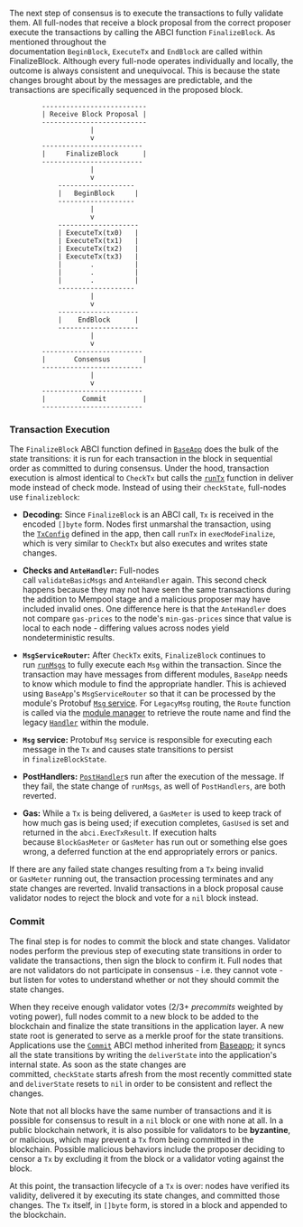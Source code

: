 The next step of consensus is to execute the transactions to fully validate them. All full-nodes that receive a block proposal from the correct proposer execute the transactions by calling the ABCI function `FinalizeBlock`. As mentioned throughout the documentation `BeginBlock`, `ExecuteTx` and `EndBlock` are called within FinalizeBlock. Although every full-node operates individually and locally, the outcome is always consistent and unequivocal. This is because the state changes brought about by the messages are predictable, and the transactions are specifically sequenced in the proposed block.

```
        --------------------------
        | Receive Block Proposal |
        --------------------------
                    |
                    v
        -------------------------
        |     FinalizeBlock      |
        -------------------------
                    |
                    v
            -------------------
            |   BeginBlock     | 
            -------------------
                    |
                    v
            --------------------
            | ExecuteTx(tx0)   |
            | ExecuteTx(tx1)   |
            | ExecuteTx(tx2)   |
            | ExecuteTx(tx3)   |
            |       .          |
            |       .          |
            |       .          |
            -------------------
                    |
                    v
            --------------------
            |    EndBlock      |
            --------------------
                    |
                    v
        -------------------------
        |       Consensus        |
        -------------------------
                    |
                    v
        -------------------------
        |         Commit         |
        -------------------------
```

### Transaction Execution

The `FinalizeBlock` ABCI function defined in [`BaseApp`](https://docs.cosmos.network/v0.50/learn/advanced/baseapp) does the bulk of the state transitions: it is run for each transaction in the block in sequential order as committed to during consensus. Under the hood, transaction execution is almost identical to `CheckTx` but calls the [`runTx`](https://docs.cosmos.network/v0.50/learn/advanced/baseapp#runtx) function in deliver mode instead of check mode. Instead of using their `checkState`, full-nodes use `finalizeblock`:

-   **Decoding:** Since `FinalizeBlock` is an ABCI call, `Tx` is received in the encoded `[]byte` form. Nodes first unmarshal the transaction, using the [`TxConfig`](https://docs.cosmos.network/v0.50/learn/beginner/app-anatomy#register-codec) defined in the app, then call `runTx` in `execModeFinalize`, which is very similar to `CheckTx` but also executes and writes state changes.

-   **Checks and `AnteHandler`:** Full-nodes call `validateBasicMsgs` and `AnteHandler` again. This second check happens because they may not have seen the same transactions during the addition to Mempool stage and a malicious proposer may have included invalid ones. One difference here is that the `AnteHandler` does not compare `gas-prices` to the node's `min-gas-prices` since that value is local to each node - differing values across nodes yield nondeterministic results.

-   **`MsgServiceRouter`:** After `CheckTx` exits, `FinalizeBlock` continues to run [`runMsgs`](https://docs.cosmos.network/v0.50/learn/advanced/baseapp#runtx-antehandler-runmsgs-posthandler) to fully execute each `Msg` within the transaction. Since the transaction may have messages from different modules, `BaseApp` needs to know which module to find the appropriate handler. This is achieved using `BaseApp`'s `MsgServiceRouter` so that it can be processed by the module's Protobuf [`Msg` service](https://docs.cosmos.network/v0.50/build/building-modules/msg-services). For `LegacyMsg` routing, the `Route` function is called via the [module manager](https://docs.cosmos.network/v0.50/build/building-modules/module-manager) to retrieve the route name and find the legacy [`Handler`](https://docs.cosmos.network/v0.50/build/building-modules/msg-services#handler-type) within the module.

-   **`Msg` service:** Protobuf `Msg` service is responsible for executing each message in the `Tx` and causes state transitions to persist in `finalizeBlockState`.

-   **PostHandlers:** [`PostHandler`](https://docs.cosmos.network/v0.50/learn/advanced/baseapp#posthandler)s run after the execution of the message. If they fail, the state change of `runMsgs`, as well of `PostHandlers`, are both reverted.

-   **Gas:** While a `Tx` is being delivered, a `GasMeter` is used to keep track of how much gas is being used; if execution completes, `GasUsed` is set and returned in the `abci.ExecTxResult`. If execution halts because `BlockGasMeter` or `GasMeter` has run out or something else goes wrong, a deferred function at the end appropriately errors or panics.

If there are any failed state changes resulting from a `Tx` being invalid or `GasMeter` running out, the transaction processing terminates and any state changes are reverted. Invalid transactions in a block proposal cause validator nodes to reject the block and vote for a `nil` block instead.

### Commit[​](https://docs.cosmos.network/v0.50/learn/beginner/tx-lifecycle#commit "Direct link to Commit")

The final step is for nodes to commit the block and state changes. Validator nodes perform the previous step of executing state transitions in order to validate the transactions, then sign the block to confirm it. Full nodes that are not validators do not participate in consensus - i.e. they cannot vote - but listen for votes to understand whether or not they should commit the state changes.

When they receive enough validator votes (2/3+ *precommits* weighted by voting power), full nodes commit to a new block to be added to the blockchain and finalize the state transitions in the application layer. A new state root is generated to serve as a merkle proof for the state transitions. Applications use the [`Commit`](https://docs.cosmos.network/v0.50/learn/advanced/baseapp#commit) ABCI method inherited from [Baseapp](https://docs.cosmos.network/v0.50/learn/advanced/baseapp); it syncs all the state transitions by writing the `deliverState` into the application's internal state. As soon as the state changes are committed, `checkState` starts afresh from the most recently committed state and `deliverState` resets to `nil` in order to be consistent and reflect the changes.

Note that not all blocks have the same number of transactions and it is possible for consensus to result in a `nil` block or one with none at all. In a public blockchain network, it is also possible for validators to be **byzantine**, or malicious, which may prevent a `Tx` from being committed in the blockchain. Possible malicious behaviors include the proposer deciding to censor a `Tx` by excluding it from the block or a validator voting against the block.

At this point, the transaction lifecycle of a `Tx` is over: nodes have verified its validity, delivered it by executing its state changes, and committed those changes. The `Tx` itself, in `[]byte` form, is stored in a block and appended to the blockchain.